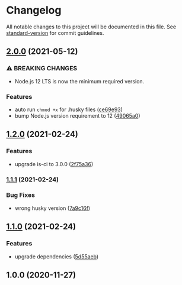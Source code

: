 # Changelog

All notable changes to this project will be documented in this file. See [standard-version](https://github.com/conventional-changelog/standard-version) for commit guidelines.

## [2.0.0](https://www.github.com/Val-istar-Guo/nestjs-template/compare/v1.2.0...v2.0.0) (2021-05-12)


### ⚠ BREAKING CHANGES

* Node.js 12 LTS is now the minimum required version.

### Features

* auto run `chmod +x` for .husky files ([ce69e93](https://www.github.com/Val-istar-Guo/nestjs-template/commit/ce69e936fe0408a3f6661272da8ba49b2582554c))
* bump Node.js version requirement to 12 ([49065a0](https://www.github.com/Val-istar-Guo/nestjs-template/commit/49065a051b49b4ce3fdd9b9cb3020c6d75aac17f))

## [1.2.0](https://github.com/Val-istar-Guo/nestjs-template/compare/v1.1.1...v1.2.0) (2021-02-24)


### Features

* upgrade is-ci to 3.0.0 ([2f75a36](https://github.com/Val-istar-Guo/nestjs-template/commit/2f75a3631f7dbb140750bd385d4caa7a24f35433))

### [1.1.1](https://github.com/Val-istar-Guo/nestjs-template/compare/v1.1.0...v1.1.1) (2021-02-24)


### Bug Fixes

* wrong husky version ([7a9c16f](https://github.com/Val-istar-Guo/nestjs-template/commit/7a9c16fab862a03e2602945b267418d9899755b3))

## [1.1.0](https://github.com/Val-istar-Guo/nestjs-template/compare/v1.0.0...v1.1.0) (2021-02-24)


### Features

* upgrade dependencies ([5d55aeb](https://github.com/Val-istar-Guo/nestjs-template/commit/5d55aebfc1b677a5a4f781fb38199e4f5cfba956))

## 1.0.0 (2020-11-27)
